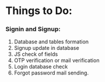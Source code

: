 # Things to Do:
### Signin and Signup:
1. Database and tables formation
2. Signup update in database
3. JS check of fields
4. OTP verification or mail verification
5. Login database check
6. Forgot password mail sending.
